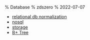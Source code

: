 % Database
% zdszero
% 2022-07-07

* [relational db normalization](./relational_db_normalization.md)
* [nosql](./nosql.md)
* [storage](./storage.md)
* [B+ Tree](./B+_Tree.md)
